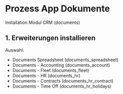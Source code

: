 # Prozess App Dokumente
Installation Modul CRM (documents)

## 1. Erweiterungen installieren
Auswahl:
* Documents Spreadsheet (documents_spreadsheet)
* Documents - Accounting (documents_account)
* Documents - Fleet (documents_fleet)
* Documents - HR (documents_hr)
* Documents - Contracts (documents_hr_contract)
* Documents - Time Off (documents_hr_holidays)